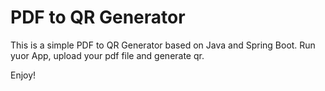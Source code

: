 # PDF to QR Generator

This is a simple PDF to QR Generator based on Java and Spring Boot.
Run yuor App, upload your pdf file and generate qr. 

Enjoy!

